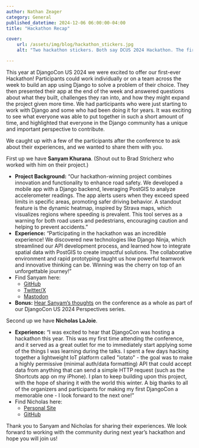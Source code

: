 ```yaml
---
author: Nathan Zeager
category: General
published_datetime: 2024-12-06 06:00:00-04:00
title: "Hackathon Recap"

cover:
    url: /assets/img/blog/hackathon_stickers.jpg
    alt: "Two hackathon stickers. Both say DCUS 2024 Hackathon. The first is a red and yellow sphere with stars to the side. The second is a pink and blue game console."

---
```


This year at DjangoCon US 2024 we were excited to offer our first-ever Hackathon! Participants could work individually or on a team across the week to build an app using Django to solve a problem of their choice. They then presented their app at the end of the week and answered questions about what they built, challenges they ran into, and how they might expand the project given more time. We had participants who were just starting to work with Django and some who had been doing it for years. It was exciting to see what everyone was able to put together in such a short amount of time, and highlighted that everyone in the Django community has a unique and important perspective to contribute.

We caught up with a few of the participants after the conference to ask about their experiences, and we wanted to share them with you.

First up we have **Sanyam Khurana**. (Shout out to Brad Stricherz who worked with him on their project.)

- **Project Background:**  “Our hackathon-winning project combines innovation and functionality to enhance road safety. We developed a mobile app with a Django backend, leveraging PostGIS to analyze accelerometer readings. The app alerts users when they exceed speed limits in specific areas, promoting safer driving behavior. A standout feature is the dynamic heatmap, inspired by Strava maps, which visualizes regions where speeding is prevalent. This tool serves as a warning for both road users and pedestrians, encouraging caution and helping to prevent accidents.”
- **Experience:** “Participating in the hackathon was an incredible experience! We discovered new technologies like Django Ninja, which streamlined our API development process, and learned how to integrate spatial data with PostGIS to create impactful solutions. The collaborative environment and rapid prototyping taught us how powerful teamwork and innovative thinking can be. Winning was the cherry on top of an unforgettable journey!”
- Find Sanyam here:
    - [GitHub](https://github.com/CuriousLearner/)
    - [Twitter/X](https://x.com/ErSanyamKhurana)
    - [Mastodon](https://mastodon.social/@curiouslearner)
- **Bonus:** [Hear Sanyam’s thoughts](https://www.youtube.com/watch?v=M7jthulASzo) on the conference as a whole as part of our DjangoCon US 2024 Perspectives series.

Second up we have **Nicholas LaJoie**.

- **Experience:** “I was excited to hear that DjangoCon was hosting a hackathon this year. This was my first time attending the conference, and it served as a great outlet for me to immediately start applying some of the things I was learning during the talks. I spent a few days hacking together a lightweight IoT platform called "iotato" - the goal was to make a highly permissive (minimal auth/data formatting) API that could accept data from anything that can send a simple HTTP request (such as the Shortcuts app on my iPhone). I plan to keep building upon this project, with the hope of sharing it with the world this winter. A big thanks to all of the organizers and participants for making my first DjangoCon a memorable one - I look forward to the next one!”
- Find Nicholas here:
    - [Personal Site](https://lajoie.me/)
    - [GitHub](https://github.com/SpudNiche)

Thank you to Sanyam and Nicholas for sharing their experiences. We look forward to working with the community during next year’s hackathon and hope you will join us!
